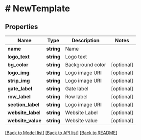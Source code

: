 # # NewTemplate

## Properties

Name | Type | Description | Notes
------------ | ------------- | ------------- | -------------
**name** | **string** | Name | 
**logo_text** | **string** | Logo text | 
**bg_color** | **string** | Background color | [optional] 
**logo_img** | **string** | Logo image URI | [optional] 
**strip_img** | **string** | Logo image URI | [optional] 
**gate_label** | **string** | Gate label | [optional] 
**row_label** | **string** | Row label | [optional] 
**section_label** | **string** | Logo image URI | [optional] 
**website_label** | **string** | Website Label | [optional] 
**website_value** | **string** | Website value | [optional] 

[[Back to Model list]](../../README.md#documentation-for-models) [[Back to API list]](../../README.md#documentation-for-api-endpoints) [[Back to README]](../../README.md)


